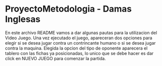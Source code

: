 # ProyectoMetodologia - Damas Inglesas
En este archivo README vamos a dar algunas pautas para la utilizacion del Video Juego.
Una vez ejecutado el juego, apareceran dos opciones para elegir si se desea jugar contra un contrincante humano o si se desea jugar contra la maquina. Elegida la opcion del tipo de oponente aparecera el tablero con las fichas ya posicionadas, lo unico que se debe hacer es dar click en NUEVO JUEGO para comenzar la partida. 
